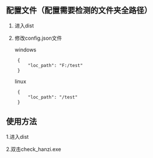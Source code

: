 ## 配置文件（配置需要检测的文件夹全路径）

1. 进入dist
2. 修改config.json文件

	windows

    	{
      		"loc_path": "F:/test"
    	}
	linux

    	{
      		"loc_path": "/test"
    	}

## 使用方法

1.进入dist

2.双击check_hanzi.exe